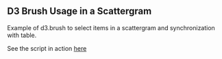 ## D3 Brush Usage in a Scattergram
Example of d3.brush to select items in a scattergram and synchronization with table.

See the script in action [here](http://bl.ocks.org/boeric/9775876)